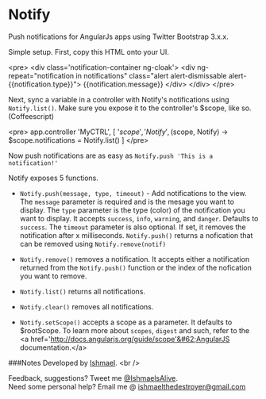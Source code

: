 Notify
======

Push notifications for AngularJs apps using Twitter Bootstrap 3.x.x. 

Simple setup. First, copy this HTML onto your UI.

&#60;pre&#62;
&#60;div class='notification-container ng-cloak'&#62;
    &#60;div ng-repeat="notification in notifications" class="alert alert-dismissable alert-{{notification.type}}"&#62;
        {{notification.message}}
    &#60;/div&#62;
&#60;/div&#62;
&#60;/pre&#62;

Next, sync a variable in a controller with Notify's notifications using `Notify.list()`. Make sure you expose it to the controller's $scope, like so. (Coffeescript)

&#60;pre&#62;
app.controller 'MyCTRL', [ '$scope', 'Notify', ($scope, Notify) -&#62;
	$scope.notifications = Notify.list()
]
&#60;/pre&#62;

Now push notifications are as easy as `Notify.push 'This is a notification!'`

Notify exposes 5 functions. 
- `Notify.push(message, type, timeout)` - Add notifications to the view. The `message` parameter is required and is the mesage you want to display. The `type` parameter is the type (color) of the notification you want to display. It accepts `success`, `info`, `warning`, and `danger`. Defaults to `success`. The `timeout` parameter is also optional. If set, it removes the notification after x milliseconds. `Notify.push()` returns a nofication that can be removed using `Notify.remove(notif)`

- `Notify.remove()` removes a notification. It accepts either a notification returned from the `Notify.push()` function or the index of the nofication you want to remove.

- `Notify.list()` returns all notifications.

- `Notify.clear()` removes all notifications.

- `Notify.setScope()` accepts a scope as a parameter. It defaults to $rootScope. To learn more about `scopes`, `digest` and such, refer to the &#60;a href='http://docs.angularjs.org/guide/scope'&#62;AngularJS documentation.&#60;/a&#62;


###Notes
Developed by <a href='http://twitter.com/ishmaelsalive'>Ishmael</a>. &#60;br />

Feedback, suggestions? Tweet me <a href='http://twitter.com/ishmaelsalive'>@IshmaelsAlive</a>. <br />
Need some personal help? Email me @ <a href='mailto:ishmaelthedestroyer@gmail.com?Subject=LazyNMean'>ishmaelthedestroyer@gmail.com</a>